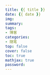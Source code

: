 ```yaml
---
title: {{ title }}
date: {{ date }}
img: 
summary: 
tags:
- 博客
categories:
- 随笔
top: false
cover: false
toc: true
mathjax: true
password: 
---
```

